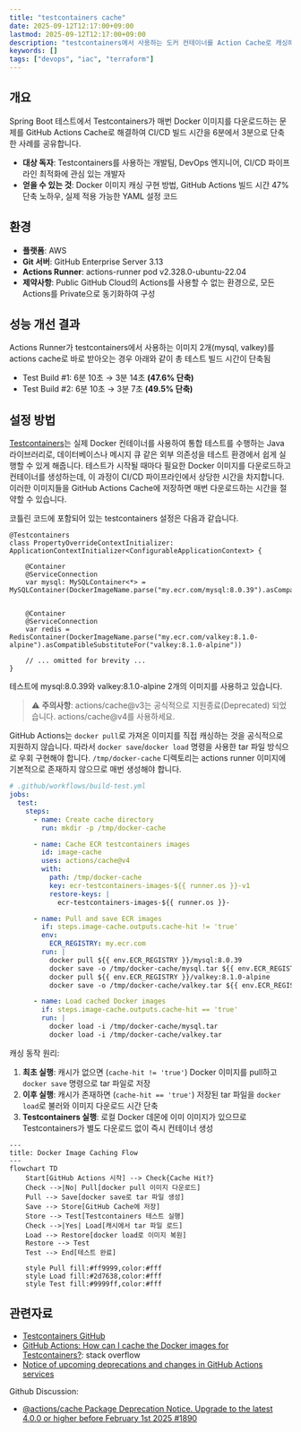 ```yaml
---
title: "testcontainers cache"
date: 2025-09-12T12:17:00+09:00
lastmod: 2025-09-12T12:17:00+09:00
description: "testcontainers에서 사용하는 도커 컨테이너를 Action Cache로 캐싱해서 빌드타임을 47% 개선한 경험을 공유합니다."
keywords: []
tags: ["devops", "iac", "terraform"]
---
```


## 개요

Spring Boot 테스트에서 Testcontainers가 매번 Docker 이미지를 다운로드하는 문제를 GitHub Actions Cache로 해결하여 CI/CD 빌드 시간을 6분에서 3분으로 단축한 사례를 공유합니다.

- **대상 독자**: Testcontainers를 사용하는 개발팀, DevOps 엔지니어, CI/CD 파이프라인 최적화에 관심 있는 개발자
- **얻을 수 있는 것**: Docker 이미지 캐싱 구현 방법, GitHub Actions 빌드 시간 47% 단축 노하우, 실제 적용 가능한 YAML 설정 코드

## 환경

- **플랫폼**: AWS
- **Git 서버**: GitHub Enterprise Server 3.13
- **Actions Runner**: actions-runner pod v2.328.0-ubuntu-22.04
- **제약사항**: Public GitHub Cloud의 Actions를 사용할 수 없는 환경으로, 모든 Actions를 Private으로 동기화하여 구성

## 성능 개선 결과

Actions Runner가 testcontainers에서 사용하는 이미지 2개(mysql, valkey)를 actions cache로 바로 받아오는 경우 아래와 같이 총 테스트 빌드 시간이 단축됨

- Test Build #1: 6분 10초 → 3분 14초 **(47.6% 단축)**
- Test Build #2: 6분 10초 → 3분 7초 **(49.5% 단축)**

## 설정 방법

[Testcontainers](https://testcontainers.com/)는 실제 Docker 컨테이너를 사용하여 통합 테스트를 수행하는 Java 라이브러리로, 데이터베이스나 메시지 큐 같은 외부 의존성을 테스트 환경에서 쉽게 실행할 수 있게 해줍니다. 테스트가 시작될 때마다 필요한 Docker 이미지를 다운로드하고 컨테이너를 생성하는데, 이 과정이 CI/CD 파이프라인에서 상당한 시간을 차지합니다. 이러한 이미지들을 GitHub Actions Cache에 저장하면 매번 다운로드하는 시간을 절약할 수 있습니다.

코틀린 코드에 포함되어 있는 testcontainers 설정은 다음과 같습니다.

```java,hl_lines=6 11
@Testcontainers
class PropertyOverrideContextInitializer: ApplicationContextInitializer<ConfigurableApplicationContext> {

    @Container
    @ServiceConnection
    var mysql: MySQLContainer<*> = MySQLContainer(DockerImageName.parse("my.ecr.com/mysql:8.0.39").asCompatibleSubstituteFor("mysql:8.0.39"))


    @Container
    @ServiceConnection
    var redis = RedisContainer(DockerImageName.parse("my.ecr.com/valkey:8.1.0-alpine").asCompatibleSubstituteFor("valkey:8.1.0-alpine"))

    // ... omitted for brevity ...
}
```

테스트에 mysql:8.0.39와 valkey:8.1.0-alpine 2개의 이미지를 사용하고 있습니다.

> ⚠️ **주의사항**: actions/cache@v3는 공식적으로 지원종료(Deprecated) 되었습니다. actions/cache@v4를 사용하세요.

GitHub Actions는 `docker pull`로 가져온 이미지를 직접 캐싱하는 것을 공식적으로 지원하지 않습니다. 따라서 `docker save`/`docker load` 명령을 사용한 tar 파일 방식으로 우회 구현해야 합니다. `/tmp/docker-cache` 디렉토리는 actions runner 이미지에 기본적으로 존재하지 않으므로 매번 생성해야 합니다.

```yaml
# .github/workflows/build-test.yml
jobs:
  test:
    steps:
      - name: Create cache directory
        run: mkdir -p /tmp/docker-cache

      - name: Cache ECR testcontainers images
        id: image-cache
        uses: actions/cache@v4
        with:
          path: /tmp/docker-cache
          key: ecr-testcontainers-images-${{ runner.os }}-v1
          restore-keys: |
            ecr-testcontainers-images-${{ runner.os }}-

      - name: Pull and save ECR images
        if: steps.image-cache.outputs.cache-hit != 'true'
        env:
          ECR_REGISTRY: my.ecr.com
        run: |
          docker pull ${{ env.ECR_REGISTRY }}/mysql:8.0.39
          docker save -o /tmp/docker-cache/mysql.tar ${{ env.ECR_REGISTRY }}/mysql:8.0.39
          docker pull ${{ env.ECR_REGISTRY }}/valkey:8.1.0-alpine
          docker save -o /tmp/docker-cache/valkey.tar ${{ env.ECR_REGISTRY }}/valkey:8.1.0-alpine

      - name: Load cached Docker images
        if: steps.image-cache.outputs.cache-hit == 'true'
        run: |
          docker load -i /tmp/docker-cache/mysql.tar
          docker load -i /tmp/docker-cache/valkey.tar
```

캐싱 동작 원리:

1. **최초 실행**: 캐시가 없으면 (`cache-hit != 'true'`) Docker 이미지를 pull하고 `docker save` 명령으로 tar 파일로 저장
2. **이후 실행**: 캐시가 존재하면 (`cache-hit == 'true'`) 저장된 tar 파일을 `docker load`로 불러와 이미지 다운로드 시간 단축
3. **Testcontainers 실행**: 로컬 Docker 데몬에 이미 이미지가 있으므로 Testcontainers가 별도 다운로드 없이 즉시 컨테이너 생성

```mermaid
---
title: Docker Image Caching Flow
---
flowchart TD
    Start[GitHub Actions 시작] --> Check{Cache Hit?}
    Check -->|No| Pull[docker pull 이미지 다운로드]
    Pull --> Save[docker save로 tar 파일 생성]
    Save --> Store[GitHub Cache에 저장]
    Store --> Test[Testcontainers 테스트 실행]
    Check -->|Yes| Load[캐시에서 tar 파일 로드]
    Load --> Restore[docker load로 이미지 복원]
    Restore --> Test
    Test --> End[테스트 완료]
    
    style Pull fill:#ff9999,color:#fff
    style Load fill:#2d7638,color:#fff
    style Test fill:#9999ff,color:#fff
```

## 관련자료

- [Testcontainers GitHub](https://github.com/testcontainers/testcontainers-java)
- [GitHub Actions: How can I cache the Docker images for Testcontainers?](https://stackoverflow.com/questions/71180135/github-actions-how-can-i-cache-the-docker-images-for-testcontainers): stack overflow
- [Notice of upcoming deprecations and changes in GitHub Actions services](https://github.blog/changelog/2024-09-16-notice-of-upcoming-deprecations-and-changes-in-github-actions-services/)

Github Discussion:

- [@actions/cache Package Deprecation Notice. Upgrade to the latest 4.0.0 or higher before February 1st 2025 #1890](https://github.com/actions/toolkit/discussions/1890)
